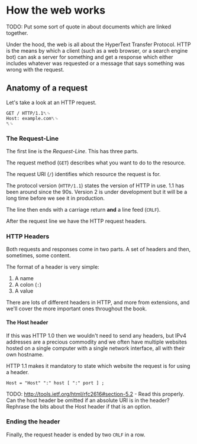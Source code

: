 # How the web works

TODO: Put some sort of quote in about documents which are linked
together.

Under the hood, the web is all about the HyperText
Transfer Protocol. HTTP is the means by which a client (such as
a web browser, or a search engine bot) can ask a server for 
something and get a response which either includes whatever was
requested or a message that says something was wrong with the
request.

## Anatomy of a request

Let's take a look at an HTTP request.

    GET / HTTP/1.1␤␍
    Host: example.com␤␍
    ␤␍

### The Request-Line

The first line is the *Request-Line*. This has three parts.

The request method (`GET`) describes what you want to do to the resource.

The request URI (`/`) identifies which resource the request is for.

The protocol version (`HTTP/1.1`) states the version of HTTP in use. 
1.1 has been around since the 90s. Version 2 is under development
but it will be a long time before we see it in production.

The line then ends with a carriage return **and** a line feed
(`CRLF`).

After the request line we have the HTTP request headers.

### HTTP Headers

Both requests and responses come in two parts. A set of headers and then, sometimes, some content.

The format of a header is very simple:

1. A name
2. A colon (`:`)
3. A value

There are lots of different headers in HTTP, and more from 
extensions, and we'll cover the more important ones throughout the 
book.

#### The Host header

If this was HTTP 1.0 then we wouldn't need to send any headers, but IPv4 addresses are a
precious commodity and we often have multiple websites hosted on a 
single computer with a single network interface, all with their own
hostname. 

HTTP 1.1 makes it mandatory to state which website the request is for
using a header.

    Host = "Host" ":" host [ ":" port ] ;

TODO: http://tools.ietf.org/html/rfc2616#section-5.2 - Read this 
properly. Can the host header be omitted if an absolute URI is in 
the header? Rephrase the bits about the Host header if that is an
option.

### Ending the header

Finally, the request header is ended by two `CRLF` in a row. 


